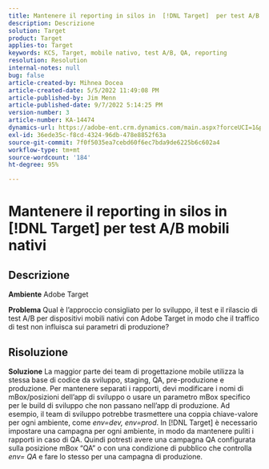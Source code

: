 ```yaml
---
title: Mantenere il reporting in silos in  [!DNL Target]  per test A/B mobili nativi
description: Descrizione
solution: Target
product: Target
applies-to: Target
keywords: KCS, Target, mobile nativo, test A/B, QA, reporting
resolution: Resolution
internal-notes: null
bug: false
article-created-by: Mihnea Docea
article-created-date: 5/5/2022 11:49:08 PM
article-published-by: Jim Menn
article-published-date: 9/7/2022 5:14:25 PM
version-number: 3
article-number: KA-14474
dynamics-url: https://adobe-ent.crm.dynamics.com/main.aspx?forceUCI=1&pagetype=entityrecord&etn=knowledgearticle&id=5a7119f3-cdcc-ec11-a7b5-6045bd00dbbc
exl-id: 36ede35c-f8cd-4324-96db-478e8852f63a
source-git-commit: 7f0f5035ea7cebd60f6ec7bda9de6225b6c602a4
workflow-type: tm+mt
source-wordcount: '184'
ht-degree: 95%

---
```


# Mantenere il reporting in silos in [!DNL Target] per test A/B mobili nativi

## Descrizione


<b>Ambiente</b>
Adobe Target

<b>Problema</b>
Qual è l’approccio consigliato per lo sviluppo, il test e il rilascio di test A/B per dispositivi mobili nativi con Adobe Target in modo che il traffico di test non influisca sui parametri di produzione?


## Risoluzione


<b>Soluzione</b>
La maggior parte dei team di progettazione mobile utilizza la stessa base di codice da sviluppo, staging, QA, pre-produzione e produzione.
Per mantenere separati i rapporti, devi modificare i nomi di mBox/posizioni dell’app di sviluppo o usare un parametro mBox specifico per le build di sviluppo che non passano nell’app di produzione.
Ad esempio, il team di sviluppo potrebbe trasmettere una coppia chiave-valore per ogni ambiente, come *env=dev, env=prod*.
In [!DNL Target] è necessario impostare una campagna per ogni ambiente, in modo da mantenere puliti i rapporti in caso di QA.
Quindi potresti avere una campagna QA configurata sulla posizione mBox “QA” o con una condizione di pubblico che controlla *env= QA* e fare lo stesso per una campagna di produzione.
